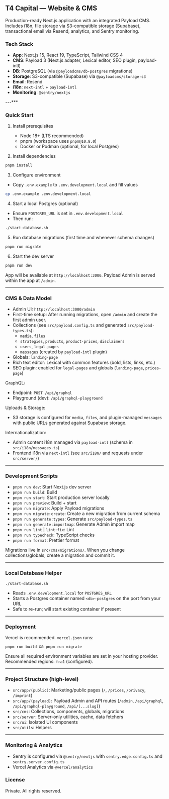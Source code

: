 ## T4 Capital — Website & CMS

Production-ready Next.js application with an integrated Payload CMS. Includes i18n, file storage via S3-compatible storage (Supabase), transactional email via Resend, analytics, and Sentry monitoring.

### Tech Stack

- **App**: Next.js 15, React 19, TypeScript, Tailwind CSS 4
- **CMS**: Payload 3 (Next.js adapter, Lexical editor, SEO plugin, payload-intl)
- **DB**: PostgreSQL (via `@payloadcms/db-postgres` migrations)
- **Storage**: S3-compatible (Supabase) via `@payloadcms/storage-s3`
- **Email**: Resend
- **i18n**: `next-intl` + `payload-intl`
- **Monitoring**: `@sentry/nextjs`

---\*\*\*

### Quick Start

1. Install prerequisites
   - Node 18+ (LTS recommended)
   - pnpm (workspace uses `pnpm@10.8.0`)
   - Docker or Podman (optional, for local Postgres)

2. Install dependencies

```bash
pnpm install
```

3. Configure environment

- Copy `.env.example` to `.env.development.local` and fill values

```bash
cp .env.example .env.development.local
```

4. Start a local Postgres (optional)

- Ensure `POSTGRES_URL` is set in `.env.development.local`
- Then run:

```bash
./start-database.sh
```

5. Run database migrations (first time and whenever schema changes)

```bash
pnpm run migrate
```

6. Start the dev server

```bash
pnpm run dev
```

App will be available at `http://localhost:3000`. Payload Admin is served within the app at `/admin`.

---

### CMS & Data Model

- Admin UI: `http://localhost:3000/admin`
- First-time setup: After running migrations, open `/admin` and create the first admin user.
- Collections (see `src/payload.config.ts` and generated `src/payload-types.ts`):
  - `media`, `files`
  - `strategies`, `products`, `product-prices`, `disclaimers`
  - `users`, `legal-pages`
  - `messages` (created by `payload-intl` plugin)
- Globals: `landing-page`
- Rich text editor: Lexical with common features (bold, lists, links, etc.)
- SEO plugin: enabled for `legal-pages` and globals (`landing-page`, `prices-page`)

GraphQL:

- Endpoint: `POST /api/graphql`
- Playground (dev): `/api/graphql-playground`

Uploads & Storage:

- S3 storage is configured for `media`, `files`, and plugin-managed `messages` with public URLs generated against Supabase storage.

Internationalization:

- Admin content i18n managed via `payload-intl` (schema in `src/i18n/messages.ts`)
- Frontend i18n via `next-intl` (see `src/i18n/` and requests under `src/server/`)

---

### Development Scripts

- `pnpm run dev`: Start Next.js dev server
- `pnpm run build`: Build
- `pnpm run start`: Start production server locally
- `pnpm run preview`: Build + start
- `pnpm run migrate`: Apply Payload migrations
- `pnpm run migrate:create`: Create a new migration from current schema
- `pnpm run generate:types`: Generate `src/payload-types.ts`
- `pnpm run generate:importmap`: Generate Admin import map
- `pnpm run lint` | `lint:fix`: Lint
- `pnpm run typecheck`: TypeScript checks
- `pnpm run format`: Prettier format

Migrations live in `src/cms/migrations/`. When you change collections/globals, create a migration and commit it.

---

### Local Database Helper

`./start-database.sh`

- Reads `.env.development.local` for `POSTGRES_URL`
- Starts a Postgres container named `<db>-postgres` on the port from your URL
- Safe to re-run; will start existing container if present

---

### Deployment

Vercel is recommended. `vercel.json` runs:

```
pnpm run build && pnpm run migrate
```

Ensure all required environment variables are set in your hosting provider. Recommended regions: `fra1` (configured).

---

### Project Structure (high-level)

- `src/app/(public)`: Marketing/public pages (`/`, `/prices`, `/privacy`, `/imprint`)
- `src/app/(payload)`: Payload Admin and API routes (`/admin`, `/api/graphql`, `/api/graphql-playground`, `/api/[...slug]`)
- `src/cms`: Collections, components, globals, migrations
- `src/server`: Server-only utilities, cache, data fetchers
- `src/ui`: Isolated UI components
- `src/utils`: Helpers

---

### Monitoring & Analytics

- Sentry is configured via `@sentry/nextjs` with `sentry.edge.config.ts` and `sentry.server.config.ts`
- Vercel Analytics via `@vercel/analytics`

### License

Private. All rights reserved.
